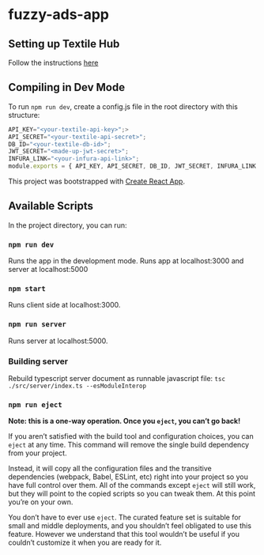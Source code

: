 # fuzzy-ads-app

## Setting up Textile Hub

Follow the instructions [here](https://docs.textile.io/hub/accounts/#account-setup)

## Compiling in Dev Mode

To run `npm run dev`, create a config.js file in the root directory with this structure:<br />

```js
API_KEY="<your-textile-api-key>";>
API_SECRET="<your-textile-api-secret>";
DB_ID="<your-textile-db-id>";
JWT_SECRET="<made-up-jwt-secret>";
INFURA_LINK="<your-infura-api-link>";
module.exports = { API_KEY, API_SECRET, DB_ID, JWT_SECRET, INFURA_LINK };
```

This project was bootstrapped with [Create React App](https://github.com/facebook/create-react-app).

## Available Scripts
In the project directory, you can run:

### `npm run dev`
Runs the app in the development mode. Runs app at localhost:3000 and server at localhost:5000<br />

### `npm start`
Runs client side at localhost:3000.

### `npm run server`
Runs server at localhost:5000.

### Building server
Rebuild typescript server document as runnable javascript file:
`tsc ./src/server/index.ts --esModuleInterop`

### `npm run eject`

**Note: this is a one-way operation. Once you `eject`, you can’t go back!**

If you aren’t satisfied with the build tool and configuration choices, you can `eject` at any time. This command will remove the single build dependency from your project.

Instead, it will copy all the configuration files and the transitive dependencies (webpack, Babel, ESLint, etc) right into your project so you have full control over them. All of the commands except `eject` will still work, but they will point to the copied scripts so you can tweak them. At this point you’re on your own.

You don’t have to ever use `eject`. The curated feature set is suitable for small and middle deployments, and you shouldn’t feel obligated to use this feature. However we understand that this tool wouldn’t be useful if you couldn’t customize it when you are ready for it.
